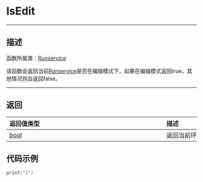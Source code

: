 # IsEdit
-----------------------------------------------------------------------------------------
## 描述

函数所属类：[Runservice]()

该函数会返回当前[Runservice]()是否在编辑模式下，如果在编辑模式返回true，其他情况则会返回false。

-----------------------------------------------------------------------------------------

## 返回

|<div style="width:400px">返回值类型</div>|<div style="width:400px">描述</div>|
|:--------------------|:--------------------|
|   [bool]()  | 返回当前环境是否在编辑模式下 |

## 代码示例

```lua
print("1")
